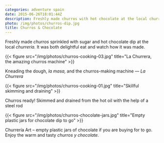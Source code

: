 ```yaml
---
categories: adventure spain
date: 2015-06-26T18:01:44Z
description: Freshly made churros with hot chocolate at the local churrería
photo: /img/photos/churros-dip.jpg
title: Churros & Chocolate
---
```


Freshly made _churros_ sprinkled with sugar and hot chocolate dip at the local _churrería._ It was both delightful eat and watch how it was made. 

{{< figure src="/img/photos/churros-cooking-03.jpg" title="La Churrera, the amazing churros machine" >}}

Kneading the dough, *la masa,* and the churros-making machine &mdash; *La Churrera*

{{< figure src="/img/photos/churros-cooking-01.jpg" title="Skillful skimming and draining" >}}

Churros ready! Skimmed and drained from the hot oil with the help of a steel rod

{{< figure src="/img/photos/churros-chocolate-jars.jpg" title="Empty plastic jars for chocolate dip to go" >}}

Churrería Art – empty plastic jars of chocolate if you are buying for to go. 
Enjoy the warm and tasty *churros y chocolate.*
